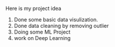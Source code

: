 Here is my project idea
1. Done some basic data visulization.
2. Done data cleaning by removing outlier
3. Doing some ML Project
4. work on Deep Learning